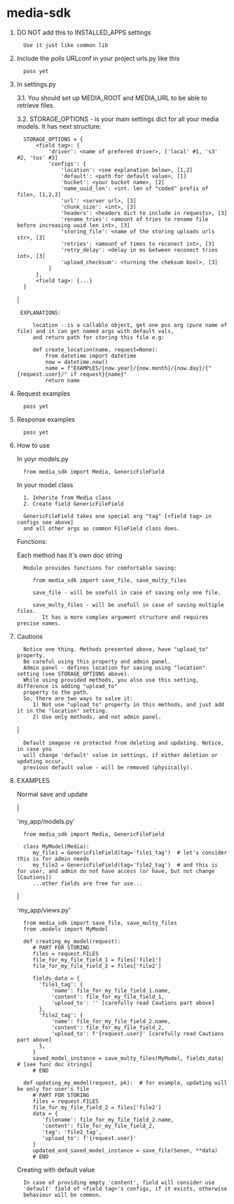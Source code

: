 media-sdk
====================

1. DO NOT add this to INSTALLED_APPS settings

         Use it just like common lib

2. Include the polls URLconf in your project urls.py like this

         pass yet

3. In settings.py

    3.1. You should set up MEDIA_ROOT and MEDIA_URL to be able to retrieve files.

    3.2. STORAGE_OPTIONS - is your main settings dict for all your media models.
        It has next structure:
   
         STORAGE_OPTIONS = {
             <field tag>: {
                 'driver': <name of prefered driver>, ['local' #1, 's3' #2, 'tus' #3]
                 'configs': {
                     'location': <see explanation below>, [1,2]
                     'default': <path for default value>, [1]
                     'bucket': <your bucket name>, [2]
                     'name_uuid_len': <int. len of "coded" prefix of file>, [1,2,3]
                     'url': <server url>, [3]
                     'chunk_size': <int>, [3]
                     'headers': <headers dict to include in requests>, [3]
                     'rename_tries': <amount of tries to rename file before increasing uuid len int>, [3]
                     'storing_file': <name of the storing uploads urls str>, [3]
                     'retries': <amount of times to reconect int>, [3]
                     'retry_delay': <delay in ms between reconect tries int>, [3]
                     'upload_checksum': <turning the cheksum bool>, [3]
                 }
             },
             <field tag>: {...}
         }
   
   |
   
        EXPLANATIONS:

            location - is a callable object, get one pos arg (pure name of file) and it can get named args with default vals,
            and return path for storing this file e.g:
            
            def create_location(name, request=None):
                from datetime import datetime
                now = datetime.now()
                name = f"EXAMPLES/{now.year}/{now.month}/{now.day}/{"{request.user}/" if request}{name}"
                return name
        
        
    

4. Request examples

         pass yet


5. Response examples

         pass yet


6. How to use

      In yoyr models.py
         
         from media_sdk import Media, GenericFileField

      In your model class
   
         1. Inherite from Media class
         2. Create field GenericFileField

         GenericFileField takes one special arg "tag" [<field tag> in configs see above]
         and all other args as common FileField class does.

      Functions:
      
      Each method has it's own doc string
   
         Module provides functions for comfortable saving:
         
            from media_sdk import save_file, save_multy_files

            save_file - will be usefull in case of saving only one file.
   
            save_multy_files - will be usefull in case of saving multiple files.
               It has a more complex argument structure and requires precise names.

7. Cautions

         Notice one thing. Methods presented above, have "upload_to" property. 
         Be careful using this property and admin panel.
         Admin panel - defines location for saving using "location" setting (see STORAGE_OPTIONS above).
         While using provided methods, you also use this setting, difference is adding "upload_to"
         property to the path.
         So, there are two ways to salve it:
            1) Not use "upload_to" property in this methods, and just add it in the "location" setting.
            2) Use only methods, and not admin panel.

   |

         Default imagese re protected from deleting and updating. Notice, in case you
         will change 'default' value in settings, if either deletion or updating occur, 
         previous default value - will be removed (physically).
   
   

8. EXAMPLES
   
   Normal save and update
   
   |
   
      'my_app/models.py'
   
         from media_sdk import Media, GenericFileField
   
         class MyModel(Media):
            my_file1 = GenericFileField(tag='file1_tag')  # let's consider this is for admin needs
            my_file2 = GenericFileField(tag='file2_tag')  # and this is for user, and admin do not have access (or have, but not change [Cautions])
            ...other fields are free for use...
   
   |
      
      'my_app/views.py'

         from media_sdk import save_file, save_multy_files
         from .models import MyModel

         def creating_my_model(request):
            # PART FOR STORING
            files = request.FILES
            file_for_my_file_field_1 = files['file1']
            file_for_my_file_field_2 = files['file2']
            
            fields_data = {
              'file1_tag': {
                  'name': file_for_my_file_field_1.name,
                  'content': file_for_my_file_field_1,
                  'upload_to': '' [carefully read Cautions part above]
              },
              'file2_tag': {
                  'name': file_for_my_file_field_2.name,
                  'content': file_for_my_file_field_2,
                  'upload_to': f'{request.user}' [carefully read Cautions part above]
              },
            }
            saved_model_instance = save_multy_files(MyModel, fields_data)  # [see func doc strings]
            # END

         def updating_my_model(request, pk):  # for example, updating will be only for user's file
            # PART FOR STORING 
            files = request.FILES
            file_for_my_file_field_2 = files['file2']
            data = {
               'filename': file_for_my_file_field_2.name,
               'content': file_for_my_file_field_2,
               'tag': 'file2_tag',
               'upload_to': f'{request.user}'
            }
            updated_and_saved_model_instance = save_file(Senen, **data)
            # END

   Creating with default value

         In case of providing empty 'content', field will consider use
         'default' field of <field tag>'s configs, if it exists, otherwise 
         behaviour will be common.
   
         
